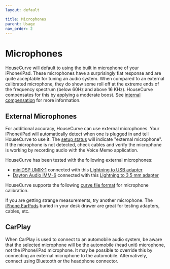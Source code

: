 ```yaml
---
layout: default

title: Microphones
parent: Usage
nav_order: 2
---
```


# Microphones
HouseCurve will default to using the built in microphone of your iPhone/iPad.  These microphones have a surprisingly flat response and are quite acceptable for tuning an audio system.  When compared to an external calibrated microphone, they do show some roll off at the extreme ends of the frequency spectrum (below 60Hz and above 16 KHz).  HouseCurve compensates for this by applying a moderate boost.  See [internal compensation](../manual/measure_setup.md#internal-mic-compensation) for more information.


## External Microphones

For additional accuracy, HouseCurve can use external microphones.  Your iPhone/iPad will automatically detect when one is plugged in and tell HouseCurve to use it.  The [setup status](http://pear.local:4000/docs/manual/plots.html#setup-status) will indicate "external microphone".  If the microphone is not detected, check cables and verify the microphone is working by recording audio with the Voice Memo application.

HouseCurve has been tested with the following external microphones:

* [miniDSP UMIK-1](https://www.minidsp.com/products/acoustic-measurement/umik-1) connected with this [Lightning to USB adapter](https://www.apple.com/shop/product/MD821AM/A/lightning-to-usb-camera-adapter)
* [Dayton Audio iMM-6](https://www.daytonaudio.com/product/1117/imm-6-idevice-calibrated-measurement-microphone) connected with this [Lightning to 3.5 mm adapter](https://www.apple.com/shop/product/MMX62AM/A/lightning-to-35mm-headphone-jackadapter)

HouseCurve supports the following [curve file format](../manual/file_formats.md#curves) for microphone calibration.

If you are getting strange measurements, try another microphone.  The [iPhone EarPods](https://www.apple.com/shop/product/MMTN2AM/A/earpods-with-lightning-connector) buried in your desk drawer are great for testing adapters, cables, etc.


## CarPlay

When CarPlay is used to connect to an automobile audio system, be aware that the selected microphone will be the automobile (head unit) microphone, not the iPhone/iPad microphone.  It may be possible to override this by connecting an external microphone to the automobile.  Alternatively, connect using Bluetooth or the headphone connector.


